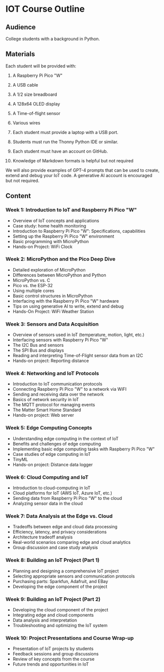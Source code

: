# IOT Course Outline

## Audience

College students with a background in Python.

## Materials

Each student will be provided with:

1. A Raspberry Pi Pico "W"
2. A USB cable
2. A 1/2 size breadboard
3. A 128x64 OLED display
4. A Time-of-flight sensor
5. Various wires

1. Each student must provide a laptop with a USB port.
2. Students must run the Thonny Python IDE or similar.
2. Each student must have an account on GitHub.
3. Knowledge of Markdown formats is helpful but not required

We will also provide examples of GPT-4 prompts that can be used to create, extend and debug your IoT code.  A generative AI account is encouraged but not required.

## Content

### Week 1: Introduction to IoT and Raspberry Pi Pico "W"
- Overview of IoT concepts and applications
- Case study: home health monitoring
- Introduction to Raspberry Pi Pico "W": Specifications, capabilities
- Setting up the Raspberry Pi Pico "W" environment
- Basic programming with MicroPython
- Hands-on Project: WiFi Clock

### Week 2: MicroPython and the Pico Deep Dive
- Detailed exploration of MicroPython
- Differences between MicroPython and Python
- MicroPython vs. C
- Pico vs. the ESP-32
- Using multiple cores
- Basic control structures in MicroPython
- Interfacing with the Raspberry Pi Pico "W" hardware
- Tips on using generative AI to write, extend and debug
- Hands-On Project: WiFi Weather Station

### Week 3: Sensors and Data Acquisition
- Overview of sensors used in IoT (temperature, motion, light, etc.)
- Interfacing sensors with Raspberry Pi Pico "W"
- The I2C Bus and sensors
- The SPI Bus and displays
- Reading and interpreting Time-of-Flight sensor data from an I2C 
- Hands-on project: Reporting distance

### Week 4: Networking and IoT Protocols
- Introduction to IoT communication protocols
- Connecting Raspberry Pi Pico "W" to a network via WiFI
- Sending and receiving data over the network
- Basics of network security in IoT
- The MQTT protocol for managing events
- The Matter Smart Home Standard
- Hands-on project: Web server

### Week 5: Edge Computing Concepts
- Understanding edge computing in the context of IoT
- Benefits and challenges of edge computing
- Implementing basic edge computing tasks with Raspberry Pi Pico "W"
- Case studies of edge computing in IoT
- TinyML
- Hands-on project: Distance data logger

### Week 6: Cloud Computing and IoT
- Introduction to cloud-computing in IoT
- Cloud platforms for IoT (AWS IoT, Azure IoT, etc.)
- Sending data from Raspberry Pi Pico "W" to the cloud
- Analyzing sensor data in the cloud

### Week 7: Data Analysis at the Edge vs. Cloud
- Tradeoffs between edge and cloud data processing
- Efficiency, latency, and privacy considerations
- Architecture tradeoff analysis
- Real-world scenarios comparing edge and cloud analytics
- Group discussion and case study analysis

### Week 8: Building an IoT Project (Part 1)
- Planning and designing a comprehensive IoT project
- Selecting appropriate sensors and communication protocols
- Purchasing parts: Sparkfun, Adafruit, and EBay
- Developing the edge component of the project

### Week 9: Building an IoT Project (Part 2)
- Developing the cloud component of the project
- Integrating edge and cloud components
- Data analysis and interpretation
- Troubleshooting and optimizing the IoT system

### Week 10: Project Presentations and Course Wrap-up
- Presentation of IoT projects by students
- Feedback sessions and group discussions
- Review of key concepts from the course
- Future trends and opportunities in IoT
